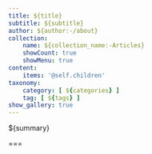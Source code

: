 ```yaml
---
title: ${title}
subtitle: ${subtitle}
author: ${author:-/about}
collection:
    name: ${collection_name:-Articles}
    showCount: true
    showMenu: true
content:
    items: '@self.children'
taxonomy:
    category: [ ${categories} ]
    tag: [ ${tags} ]
show_gallery: true
---
```


${summary}

===


